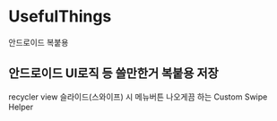 # UsefulThings
안드로이드 복붙용

## 안드로이드 UI로직 등 쓸만한거 복붙용 저장
recycler view 슬라이드(스와이프) 시 메뉴버튼 나오게끔 하는 Custom Swipe Helper
